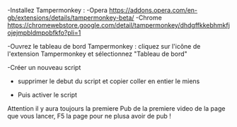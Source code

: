 -Installez Tampermonkey : -Opera  https://addons.opera.com/en-gb/extensions/details/tampermonkey-beta/
                         -Chrome https://chromewebstore.google.com/detail/tampermonkey/dhdgffkkebhmkfjojejmpbldmpobfkfo?pli=1

-Ouvrez le tableau de bord Tampermonkey : cliquez sur l'icône de l'extension Tampermonkey et sélectionnez "Tableau de bord" 
 
-Créer un nouveau script

- supprimer le debut du script et copier coller en entier le miens

- Puis activer le script 


Attention il y aura toujours la premiere Pub de la premiere video de la page que vous lancer, F5 la page pour ne plusa avoir de pub ! 

